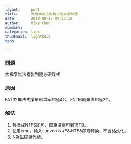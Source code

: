 ```yaml
---
layout:     post
title:      大檔案無法複製到隨身硬碟裡
date:       2018-08-17 09:37:19
author:     Mike Chen
summary:    
categories: tips
thumbnail:  lightbulb
tags:

---
```


### 問題

大檔案無法複製到隨身硬碟裡

### 原因

FAT32無法支援單個檔案超過4G，FAT16則無法超過2G。

### 解法

1. 轉換成NTFS即可，單筆檔案可到16TB。
2. 使用cmd，輸入convert N:/FS:NTFS即可轉換，不會格式化。
3. N為磁碟機代號。